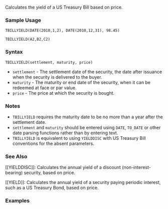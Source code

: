 Calculates the yield of a US Treasury Bill based on price.

### Sample Usage

`TBILLYIELD(DATE(2010,1,2), DATE(2010,12,31), 98.45)`

`TBILLYIELD(A2,B2,C2)`

### Syntax

`TBILLYIELD(settlement, maturity, price)`

* `settlement` - The settlement date of the security, the date after issuance when the security is delivered to the buyer.
* `maturity` - The maturity or end date of the security, when it can be redeemed at face or par value.
* `price` - The price at which the security is bought.

### Notes

* `TBILLYIELD` requires the maturity date to be no more than a year after the settlement date.
* `settlement` and `maturity` should be entered using `DATE`, `TO_DATE` or other date parsing functions rather than by entering text.
* `TBILLYIELD` is equivalent to using `YIELDDISC` with US Treasury Bill conventions for the absent parameters.

### See Also

[[YIELDDISC]]: Calculates the annual yield of a discount (non-interest-bearing) security, based on price.

[[YIELD]]: Calculates the annual yield of a security paying periodic interest, such as a US Treasury Bond, based on price.

### Examples